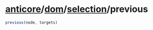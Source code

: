 # [anticore](../../../#reference)/[dom](../../#reference)/[selection](../#reference)/<a name="reference">previous</a>

```js
previous(node, targets)
```